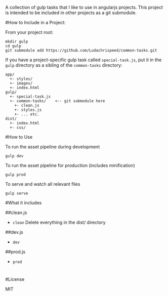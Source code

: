 A collection of gulp tasks that I like to use in angularjs projects. This project is intended to be
included in other projects as a git submodule.

#How to Include in a Project:

From your project root:

    mkdir gulp
    cd gulp
    git submodule add https://github.com/Ludachrispeed/common-tasks.git

If you have a project-specific gulp task called `special-task.js`, put it in the `gulp` directory as
a sibling of the `common-tasks` directory:

    app/
      +- styles/
      +- images/
      +- index.html
    gulp/
      +- special-task.js
      +- common-tasks/    <-- git submodule here
        +- clean.js
        +- styles.js
        +- ... etc.
    dist/
      +- index.html
      +- css/

#How to Use

To run the asset pipeline during development

    gulp dev

To run the asset pipeline for production (includes minification)

    gulp prod

To serve and watch all relevant files

    gulp serve

#What it includes

##clean.js
  - `clean`
    Delete everything in the dist/ directory

##dev.js
  - `dev`

##prod.js
  - `prod`

#

##

#License

MIT
